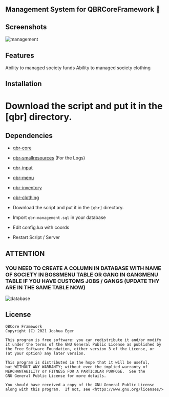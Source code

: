 ## Management System for QBRCoreFramework 👜

## Screenshots
![management](https://cdn.discordapp.com/attachments/1021700112776437760/1183280241263792239/image.png?ex=6587c299&is=65754d99&hm=4a0d9dded373242b85a96217c1debf34bce49b0111e7cca788467e7b6afeabb3&)

## Features
Ability to managed society funds
Ability to managed society clothing

## Installation

# Download the script and put it in the [qbr] directory.

## Dependencies
- [qbr-core](https://github.com/qbcore-redm-framework/qbr-core)
- [qbr-smallresources](https://github.com/qbcore-redm-framework/qbr-smallresources) (For the Logs)
- [qbr-input](https://github.com/qbcore-redm-framework/qbr-input)
- [qbr-menu](https://github.com/qbcore-redm-framework/qbr-menu)
- [qbr-inventory](https://github.com/qbcore-redm-framework/qbr-inventory)
- [qbr-clothing](https://github.com/qbcore-redm-framework/qbr-clothing)

- Download the script and put it in the `[qbr]` directory.
- Import `qbr-management.sql` in your database
- Edit config.lua with coords
- Restart Script / Server

## ATTENTION
### YOU NEED TO CREATE A COLUMN IN DATABASE WITH NAME OF SOCIETY IN BOSSMENU TABLE OR GANG IN GANGMENU TABLE IF YOU HAVE CUSTOMS JOBS / GANGS (UPDATE THY ARE IN THE SAME TABLE NOW)
![database](https://i.imgur.com/JZnEK4M.png)

## License
```
QBCore Framework
Copyright (C) 2021 Joshua Eger

This program is free software: you can redistribute it and/or modify
it under the terms of the GNU General Public License as published by
the Free Software Foundation, either version 3 of the License, or
(at your option) any later version.

This program is distributed in the hope that it will be useful,
but WITHOUT ANY WARRANTY; without even the implied warranty of
MERCHANTABILITY or FITNESS FOR A PARTICULAR PURPOSE.  See the
GNU General Public License for more details.

You should have received a copy of the GNU General Public License
along with this program.  If not, see <https://www.gnu.org/licenses/>
```